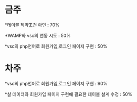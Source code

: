 # 금주
*테이블 제약조건 확인 : 70%

*WAMP와 vsc의 연동 시도 : 50%

*vsc의 php언어로 회원가입,로그인 페이지 구현 : 50%

# 차주
*vsc의 php언어로 회원가입,로그인 페이지 구현 : 90%

*실 데이터와 회원가입 페이지 구현에 필요한 테이블 설계 수정 : 50%

